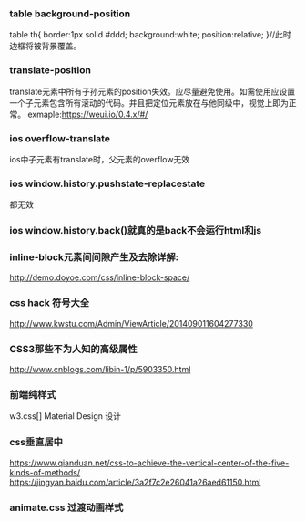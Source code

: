 ### table background-position
table th{
  border:1px solid #ddd;
  background:white;
  position:relative;
}//此时边框将被背景覆盖。

### translate-position
translate元素中所有子孙元素的position失效。应尽量避免使用。如需使用应设置一个子元素包含所有滚动的代码。并且把定位元素放在与他同级中，视觉上即为正常。
exmaple:https://weui.io/0.4.x/#/

### ios overflow-translate
ios中子元素有translate时，父元素的overflow无效

### ios window.history.pushstate-replacestate
都无效

### ios window.history.back()就真的是back不会运行html和js

### inline-block元素间间隙产生及去除详解: 
http://demo.doyoe.com/css/inline-block-space/

### css hack 符号大全 
http://www.kwstu.com/Admin/ViewArticle/201409011604277330

### CSS3那些不为人知的高级属性 
http://www.cnblogs.com/libin-1/p/5903350.html

### 前端纯样式
w3.css[]
Material Design 设计

### css垂直居中
https://www.qianduan.net/css-to-achieve-the-vertical-center-of-the-five-kinds-of-methods/
https://jingyan.baidu.com/article/3a2f7c2e26041a26aed61150.html

### animate.css 过渡动画样式
